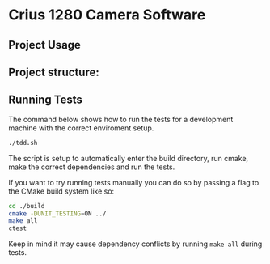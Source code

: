 # Crius 1280 Camera Software

## Project Usage


## Project structure:


## Running Tests

The command below shows how to run the tests for a development machine with 
the correct enviroment setup.

```sh
./tdd.sh

```

The script is setup to automatically enter the build directory, run cmake,
make the correct dependencies and run the tests.

If you want to try running tests manually you can do so by passing a flag to 
the CMake build system like so:

```sh
cd ./build
cmake -DUNIT_TESTING=ON ../
make all
ctest
```

Keep in mind it may cause dependency conflicts by running `make all` during
tests.


